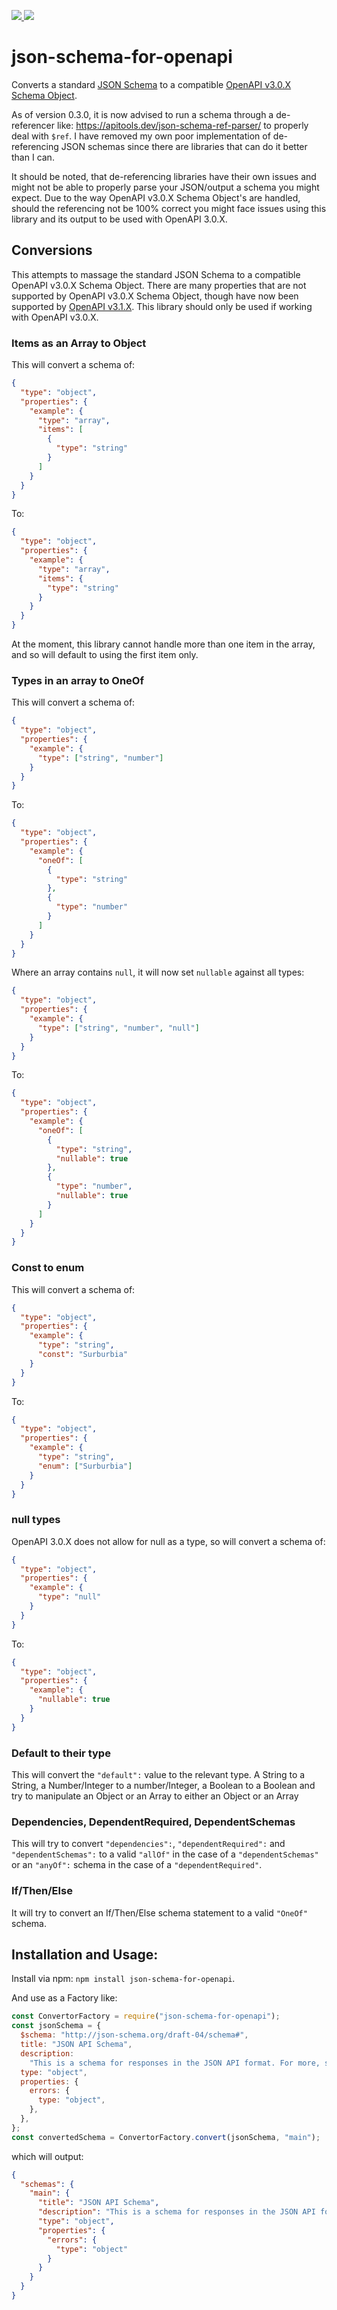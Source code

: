 <p>
  <a href="https://www.npmjs.com/package/json-schema-for-openapi">
    <img src="https://img.shields.io/npm/v/json-schema-for-openapi.svg?style=flat-square">
  </a>
  <a href="https://github.com/JaredCE/json-schema-to-openAPI-schema-object/actions/workflows/node.js.yml">
    <img src="https://github.com/JaredCE/json-schema-to-openAPI-schema-object/actions/workflows/node.js.yml/badge.svg">
  </a>
</p>

# json-schema-for-openapi

Converts a standard [JSON Schema](https://json-schema.org/understanding-json-schema/index.html) to a compatible [OpenAPI v3.0.X Schema Object](https://spec.openapis.org/oas/v3.0.3#schema-object).

As of version 0.3.0, it is now advised to run a schema through a de-referencer like: https://apitools.dev/json-schema-ref-parser/ to properly deal with `$ref`. I have removed my own poor implementation of de-referencing JSON schemas since there are libraries that can do it better than I can.

It should be noted, that de-referencing libraries have their own issues and might not be able to properly parse your JSON/output a schema you might expect. Due to the way OpenAPI v3.0.X Schema Object's are handled, should the referencing not be 100% correct you might face issues using this library and its output to be used with OpenAPI 3.0.X.

## Conversions

This attempts to massage the standard JSON Schema to a compatible OpenAPI v3.0.X Schema Object. There are many properties that are not supported by OpenAPI v3.0.X Schema Object, though have now been supported by [OpenAPI v3.1.X](https://spec.openapis.org/oas/v3.1.0#schema-object). This library should only be used if working with OpenAPI v3.0.X.

### Items as an Array to Object

This will convert a schema of:

```json
{
  "type": "object",
  "properties": {
    "example": {
      "type": "array",
      "items": [
        {
          "type": "string"
        }
      ]
    }
  }
}
```

To:

```json
{
  "type": "object",
  "properties": {
    "example": {
      "type": "array",
      "items": {
        "type": "string"
      }
    }
  }
}
```

At the moment, this library cannot handle more than one item in the array, and so will default to using the first item only.

### Types in an array to OneOf

This will convert a schema of:

```json
{
  "type": "object",
  "properties": {
    "example": {
      "type": ["string", "number"]
    }
  }
}
```

To:

```json
{
  "type": "object",
  "properties": {
    "example": {
      "oneOf": [
        {
          "type": "string"
        },
        {
          "type": "number"
        }
      ]
    }
  }
}
```

Where an array contains `null`, it will now set `nullable` against all types:

```json
{
  "type": "object",
  "properties": {
    "example": {
      "type": ["string", "number", "null"]
    }
  }
}
```

To:

```json
{
  "type": "object",
  "properties": {
    "example": {
      "oneOf": [
        {
          "type": "string",
          "nullable": true
        },
        {
          "type": "number",
          "nullable": true
        }
      ]
    }
  }
}
```

### Const to enum

This will convert a schema of:

```json
{
  "type": "object",
  "properties": {
    "example": {
      "type": "string",
      "const": "Surburbia"
    }
  }
}
```

To:

```json
{
  "type": "object",
  "properties": {
    "example": {
      "type": "string",
      "enum": ["Surburbia"]
    }
  }
}
```

### null types

OpenAPI 3.0.X does not allow for null as a type, so will convert a schema of:

```json
{
  "type": "object",
  "properties": {
    "example": {
      "type": "null"
    }
  }
}
```

To:

```json
{
  "type": "object",
  "properties": {
    "example": {
      "nullable": true
    }
  }
}
```

### Default to their type

This will convert the `"default":` value to the relevant type. A String to a String, a Number/Integer to a number/Integer, a Boolean to a Boolean and try to manipulate an Object or an Array to either an Object or an Array

### Dependencies, DependentRequired, DependentSchemas

This will try to convert `"dependencies":`, `"dependentRequired":` and `"dependentSchemas":` to a valid `"allOf"` in the case of a `"dependentSchemas"` or an `"anyOf":` schema in the case of a `"dependentRequired"`.

### If/Then/Else

It will try to convert an If/Then/Else schema statement to a valid `"OneOf"` schema.

## Installation and Usage:

Install via npm: `npm install json-schema-for-openapi`.

And use as a Factory like:

```js
const ConvertorFactory = require("json-schema-for-openapi");
const jsonSchema = {
  $schema: "http://json-schema.org/draft-04/schema#",
  title: "JSON API Schema",
  description:
    "This is a schema for responses in the JSON API format. For more, see http://jsonapi.org",
  type: "object",
  properties: {
    errors: {
      type: "object",
    },
  },
};
const convertedSchema = ConvertorFactory.convert(jsonSchema, "main");
```

which will output:

```json
{
  "schemas": {
    "main": {
      "title": "JSON API Schema",
      "description": "This is a schema for responses in the JSON API format. For more, see http://jsonapi.org",
      "type": "object",
      "properties": {
        "errors": {
          "type": "object"
        }
      }
    }
  }
}
```
